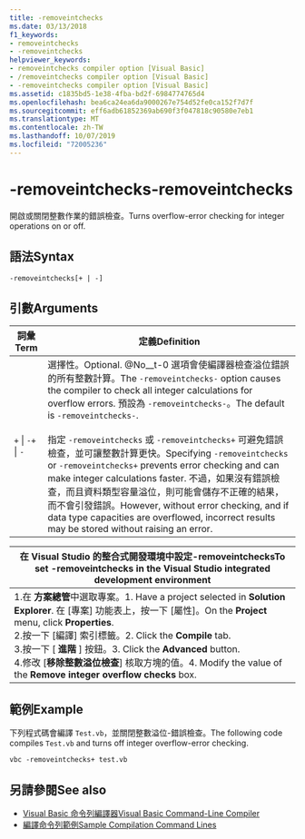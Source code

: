 ```yaml
---
title: -removeintchecks
ms.date: 03/13/2018
f1_keywords:
- removeintchecks
- -removeintchecks
helpviewer_keywords:
- removeintchecks compiler option [Visual Basic]
- /removeintchecks compiler option [Visual Basic]
- -removeintchecks compiler option [Visual Basic]
ms.assetid: c1835bd5-1e38-4fba-bd2f-6984774765d4
ms.openlocfilehash: bea6ca24ea6da9000267e754d52fe0ca152f7d7f
ms.sourcegitcommit: eff6adb61852369ab690f3f047818c90580e7eb1
ms.translationtype: MT
ms.contentlocale: zh-TW
ms.lasthandoff: 10/07/2019
ms.locfileid: "72005236"
---
```

# <a name="-removeintchecks"></a><span data-ttu-id="d0994-102">-removeintchecks</span><span class="sxs-lookup"><span data-stu-id="d0994-102">-removeintchecks</span></span>
<span data-ttu-id="d0994-103">開啟或關閉整數作業的錯誤檢查。</span><span class="sxs-lookup"><span data-stu-id="d0994-103">Turns overflow-error checking for integer operations on or off.</span></span>  
  
## <a name="syntax"></a><span data-ttu-id="d0994-104">語法</span><span class="sxs-lookup"><span data-stu-id="d0994-104">Syntax</span></span>  
  
```console  
-removeintchecks[+ | -]  
```  
  
## <a name="arguments"></a><span data-ttu-id="d0994-105">引數</span><span class="sxs-lookup"><span data-stu-id="d0994-105">Arguments</span></span>  
  
|<span data-ttu-id="d0994-106">詞彙</span><span class="sxs-lookup"><span data-stu-id="d0994-106">Term</span></span>|<span data-ttu-id="d0994-107">定義</span><span class="sxs-lookup"><span data-stu-id="d0994-107">Definition</span></span>|  
|---|---|  
|<span data-ttu-id="d0994-108">`+` &#124; `-`</span><span class="sxs-lookup"><span data-stu-id="d0994-108">`+` &#124; `-`</span></span>|<span data-ttu-id="d0994-109">選擇性。</span><span class="sxs-lookup"><span data-stu-id="d0994-109">Optional.</span></span> <span data-ttu-id="d0994-110">@No__t-0 選項會使編譯器檢查溢位錯誤的所有整數計算。</span><span class="sxs-lookup"><span data-stu-id="d0994-110">The `-removeintchecks-` option causes the compiler to check all integer calculations for overflow errors.</span></span> <span data-ttu-id="d0994-111">預設為 `-removeintchecks-`。</span><span class="sxs-lookup"><span data-stu-id="d0994-111">The default is `-removeintchecks-`.</span></span><br /><br /> <span data-ttu-id="d0994-112">指定 `-removeintchecks` 或 `-removeintchecks+` 可避免錯誤檢查，並可讓整數計算更快。</span><span class="sxs-lookup"><span data-stu-id="d0994-112">Specifying `-removeintchecks` or `-removeintchecks+` prevents error checking and can make integer calculations faster.</span></span> <span data-ttu-id="d0994-113">不過，如果沒有錯誤檢查，而且資料類型容量溢位，則可能會儲存不正確的結果，而不會引發錯誤。</span><span class="sxs-lookup"><span data-stu-id="d0994-113">However, without error checking, and if data type capacities are overflowed, incorrect results may be stored without raising an error.</span></span>|  
  
|<span data-ttu-id="d0994-114">在 Visual Studio 的整合式開發環境中設定-removeintchecks</span><span class="sxs-lookup"><span data-stu-id="d0994-114">To set -removeintchecks in the Visual Studio integrated development environment</span></span>|  
|---|  
|<span data-ttu-id="d0994-115">1.在 **方案總管**中選取專案。</span><span class="sxs-lookup"><span data-stu-id="d0994-115">1.  Have a project selected in **Solution Explorer**.</span></span> <span data-ttu-id="d0994-116">在 [專案] 功能表上，按一下 [屬性]。</span><span class="sxs-lookup"><span data-stu-id="d0994-116">On the **Project** menu, click **Properties**.</span></span> <br /><span data-ttu-id="d0994-117">2.按一下 [編譯] 索引標籤。</span><span class="sxs-lookup"><span data-stu-id="d0994-117">2.  Click the **Compile** tab.</span></span><br /><span data-ttu-id="d0994-118">3.按一下 [ **進階** ] 按鈕。</span><span class="sxs-lookup"><span data-stu-id="d0994-118">3.  Click the **Advanced** button.</span></span><br /><span data-ttu-id="d0994-119">4.修改 [**移除整數溢位檢查**] 核取方塊的值。</span><span class="sxs-lookup"><span data-stu-id="d0994-119">4.  Modify the value of the **Remove integer overflow checks** box.</span></span>|  
  
## <a name="example"></a><span data-ttu-id="d0994-120">範例</span><span class="sxs-lookup"><span data-stu-id="d0994-120">Example</span></span>  
 <span data-ttu-id="d0994-121">下列程式碼會編譯 `Test.vb`，並關閉整數溢位-錯誤檢查。</span><span class="sxs-lookup"><span data-stu-id="d0994-121">The following code compiles `Test.vb` and turns off integer overflow-error checking.</span></span>  
  
```console
vbc -removeintchecks+ test.vb  
```  
  
## <a name="see-also"></a><span data-ttu-id="d0994-122">另請參閱</span><span class="sxs-lookup"><span data-stu-id="d0994-122">See also</span></span>

- [<span data-ttu-id="d0994-123">Visual Basic 命令列編譯器</span><span class="sxs-lookup"><span data-stu-id="d0994-123">Visual Basic Command-Line Compiler</span></span>](../../../visual-basic/reference/command-line-compiler/index.md)
- [<span data-ttu-id="d0994-124">編譯命令列範例</span><span class="sxs-lookup"><span data-stu-id="d0994-124">Sample Compilation Command Lines</span></span>](../../../visual-basic/reference/command-line-compiler/sample-compilation-command-lines.md)
